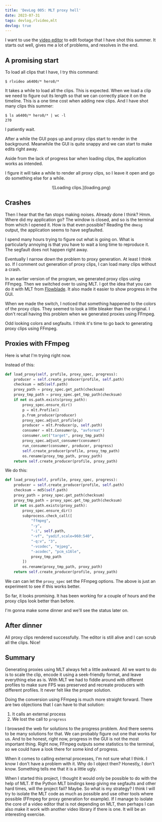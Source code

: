 ```yaml
---
title: 'DevLog 005: MLT proxy hell'
date: 2023-07-31
tags: devlog,rlvideo,mlt
devlog: true
---
```


I want to use the [video editor](/projects/rlvideo/index.html) to edit footage
that I have shot this summer. It starts out well, gives me a lot of problems,
and resolves in the end.

## A promising start

To load all clips that I have, I try this command:

```text
$ rlvideo a6400/* hero8/*
```

It takes a while to load all the clips. This is expected. When we load a clip
we need to figure out its length so that we can correctly place it on the
timeline. This is a one time cost when adding new clips. And I have shot many
clips this summer:

```text
$ ls a6400/* hero8/* | wc -l
270
```

I patiently wait.

After a while the GUI pops up and proxy clips start to render in the
background. Meanwhile the GUI is quite snappy and we can start to make edits
right away.

Aside from the lack of progress bar when loading clips, the application works
as intended.

I figure it will take a while to render all proxy clips, so I leave it open and
go do something else for a while.

<p>
<center>
![Loading clips.](loading.png)
</center>
</p>

## Crashes

Then I hear that the fan stops making noises. Already done I think? Hmm. Where
did my application go? The window is closed, and so is the terminal from which
I opened it. How is that even possible? Reading the `dmesg` output, the
application seems to have segfaulted.

I spend many hours trying to figure out what is going on. What is particularly
annoying is that you have to wait a long time to reproduce it. The segfault
does not happen right away.

Eventually I narrow down the problem to proxy generation. At least I think so.
If I comment out generation of proxy clips, I can load many clips without a
crash.

In an earlier version of the program, we generated proxy clips using FFmpeg.
Then we switched over to using MLT. I got the idea that you can do it with
MLT from [Flowblade](http://jliljebl.github.io/flowblade/). It also made it
easier to show progress in the GUI.

When we made the switch, I noticed that something happened to the colors of the
proxy clips. They seemed to look a little bleaker than the original. I don't
recall having this problem when we generated proxies using FFmpeg.

Odd looking colors and segfaults. I think it's time to go back to generating
proxy clips using FFmpeg.

## Proxies with FFmpeg

Here is what I'm trying right now.

Instead of this:

```python
def load_proxy(self, profile, proxy_spec, progress):
    producer = self.create_producer(profile, self.path)
    checksum = md5(self.path)
    proxy_path = proxy_spec.get_path(checksum)
    proxy_tmp_path = proxy_spec.get_tmp_path(checksum)
    if not os.path.exists(proxy_path):
        proxy_spec.ensure_dir()
        p = mlt.Profile()
        p.from_producer(producer)
        proxy_spec.adjust_profile(p)
        producer = mlt.Producer(p, self.path)
        consumer = mlt.Consumer(p, "avformat")
        consumer.set("target", proxy_tmp_path)
        proxy_spec.adjust_consumer(consumer)
        run_consumer(consumer, producer, progress)
        self.create_producer(profile, proxy_tmp_path)
        os.rename(proxy_tmp_path, proxy_path)
    return self.create_producer(profile, proxy_path)
```

We do this:

```python
def load_proxy(self, profile, proxy_spec, progress):
    producer = self.create_producer(profile, self.path)
    checksum = md5(self.path)
    proxy_path = proxy_spec.get_path(checksum)
    proxy_tmp_path = proxy_spec.get_tmp_path(checksum)
    if not os.path.exists(proxy_path):
        proxy_spec.ensure_dir()
        subprocess.check_call([
            "ffmpeg",
            "-y",
            "-i", self.path,
            "-vf", "yadif,scale=960:540",
            "-q:v", "3",
            "-vcodec", "mjpeg",
            "-acodec", "pcm_s16le",
            proxy_tmp_path
        ])
        os.rename(proxy_tmp_path, proxy_path)
    return self.create_producer(profile, proxy_path)
```

We can can let the `proxy_spec` set the FFmpeg options. The above is just an
experiment to see if this works better.

So far, it looks promising. It has been working for a couple of hours and the
proxy clips look better than before.

I'm gonna make some dinner and we'll see the status later on.

## After dinner

All proxy clips rendered successfully. The editor is still alive and I can
scrub all the clips. Nice!

## Summary

Generating proxies using MLT always felt a little awkward. All we want to do is
to scale the clip, encode it using a seek-friendly format, and leave everything
else as is. With MLT we had to fiddle around with different profiles to make
sure FPS was preserved and recreate producers with different profiles. It never
felt like the proper solution.

Doing the conversion using FFmpeg is much more straight forward. There are two
objections that I can have to that solution:

1. It calls an external process
2. We lost the call to `progress`

I browsed the web for solutions to the progress problem. And there seems to be
many solutions for that. We can probably figure out one that works for us. And
to be honest, right now, progress in the GUI is not the most important thing.
Right now, FFmpeg outputs some statistics to the terminal, so we could have a
look there for some kind of progress.

When it comes to calling external processes, I'm not sure what I think. I know
I don't have a problem with it. Why do I object then? Honestly, I don't know.
Something tells me that it is a little ugly.

When I started this project, I thought it would only be possible to do with the
help of MLT. If the Python MLT bindings keep giving me segfaults and other hard
times, will the project fail? Maybe. So what is my strategy? I think I will try
to isolate the MLT code as much as possible and use other tools where possible
(FFmpeg for proxy generation for example). If I manage to isolate the core of a
video editor that is not depending on MLT, then perhaps I can also make it work
with another video library if there is one. It will be an interesting exercise.
